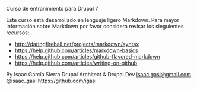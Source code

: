 Curso de entranimiento para Drupal 7

Este curso esta desarrollado en lenguaje ligero Markdown.
Para mayor información sobre Markdown por favor considera revisar los sieguientes recursos:
* http://daringfireball.net/projects/markdown/syntax
* https://help.github.com/articles/markdown-basics
* https://help.github.com/articles/github-flavored-markdown
* https://help.github.com/articles/writing-on-github


By 
Isaac García Sierra
Drupal Architect & Drupal Dev
isaac.gasi@gmail.com
@isaac_gasi
https://github.com/igasi